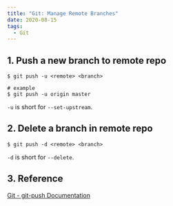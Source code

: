 ```yaml
---
title: "Git: Manage Remote Branches"
date: 2020-08-15
tags:
  - Git
---
```


## 1. Push a new branch to remote repo

```shell
$ git push -u <remote> <branch>

# example
$ git push -u origin master
```

`-u` is short for `--set-upstream`.

## 2. Delete a branch in remote repo

```shell
$ git push -d <remote> <branch>
```

`-d` is short for `--delete`.

## 3. Reference

[Git - git-push Documentation](https://git-scm.com/docs/git-push)
